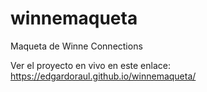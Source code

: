 # winnemaqueta
Maqueta de Winne Connections

Ver el proyecto en vivo en este enlace:
<a href="https://edgardoraul.github.io/winnemaqueta/" target="_blank" title="Wine Connections Maqueta">https://edgardoraul.github.io/winnemaqueta/</a>